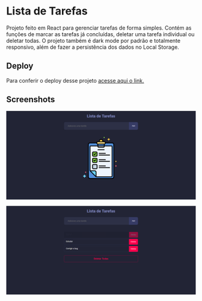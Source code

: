 # Lista de Tarefas

Projeto feito em React para gerenciar tarefas de forma simples. Contém as funções de marcar as tarefas já concluídas, deletar uma tarefa individual ou deletar todas. O projeto também é dark mode por padrão e totalmente responsivo, além de fazer a persistência dos dados no Local Storage.

## Deploy

Para conferir o deploy desse projeto [acesse aqui o link.](https://keuwey.github.io/lista-de-tarefas/)

## Screenshots

![Screenshot1](./src/assets/print1.png)

![Screenshot1](./src/assets/print2.png)

